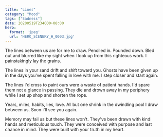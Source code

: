 ```yaml
---
title: "Lines"
category: "Mood"
tags: ["Sadness"]
date: 20200519T234000+08:00
hero:
  format: 'jpeg'
  url: 'HERO_SCENERY_H_0003.jpg'
---
```

The lines between us are for me to draw. Penciled in. Pounded down. Bled out and blurred like my sight when I look up from this righteous work. I painstakingly lay the grains.

The lines in your sand drift and shift toward you. Ghosts have been given up in the days you've spent falling in love with me. I step closer and start again.

The lines I'd cross to paint ours were a waste of patient hands. I'd spare them not a glance in passing. They die and drown away in my periphery while I set up shop and shorten the rope.

Years, miles, habits, lies, love. All but one shrink in the dwindling pool I draw between us. Soon I'll see you again.

Memory may fail us but these lines won't. They've been drawn with kind hands and meticulous touch. They were conceived with purpose and last chance in mind. They were built with your truth in my heart.
